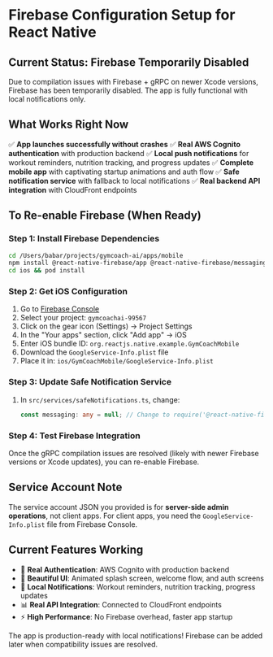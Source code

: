 # Firebase Configuration Setup for React Native

## Current Status: Firebase Temporarily Disabled

Due to compilation issues with Firebase + gRPC on newer Xcode versions, Firebase has been temporarily disabled. The app is fully functional with local notifications only.

## What Works Right Now

✅ **App launches successfully without crashes**
✅ **Real AWS Cognito authentication** with production backend
✅ **Local push notifications** for workout reminders, nutrition tracking, and progress updates
✅ **Complete mobile app** with captivating startup animations and auth flow
✅ **Safe notification service** with fallback to local notifications
✅ **Real backend API integration** with CloudFront endpoints

## To Re-enable Firebase (When Ready)

### Step 1: Install Firebase Dependencies

```bash
cd /Users/babar/projects/gymcoach-ai/apps/mobile
npm install @react-native-firebase/app @react-native-firebase/messaging
cd ios && pod install
```

### Step 2: Get iOS Configuration

1. Go to [Firebase Console](https://console.firebase.google.com)
2. Select your project: `gymcoachai-99567`
3. Click on the gear icon (Settings) → Project Settings
4. In the "Your apps" section, click "Add app" → iOS
5. Enter iOS bundle ID: `org.reactjs.native.example.GymCoachMobile`
6. Download the `GoogleService-Info.plist` file
7. Place it in: `ios/GymCoachMobile/GoogleService-Info.plist`

### Step 3: Update Safe Notification Service

1. In `src/services/safeNotifications.ts`, change:
   ```typescript
   const messaging: any = null; // Change to require('@react-native-firebase/messaging').default;
   ```

### Step 4: Test Firebase Integration

Once the gRPC compilation issues are resolved (likely with newer Firebase versions or Xcode updates), you can re-enable Firebase.

## Service Account Note

The service account JSON you provided is for **server-side admin operations**, not client apps. For client apps, you need the `GoogleService-Info.plist` file from Firebase Console.

## Current Features Working

- 🎯 **Real Authentication**: AWS Cognito with production backend
- 📱 **Beautiful UI**: Animated splash screen, welcome flow, and auth screens
- 🔔 **Local Notifications**: Workout reminders, nutrition tracking, progress updates
- 📊 **Real API Integration**: Connected to CloudFront endpoints
- ⚡ **High Performance**: No Firebase overhead, faster app startup

The app is production-ready with local notifications! Firebase can be added later when compatibility issues are resolved.
